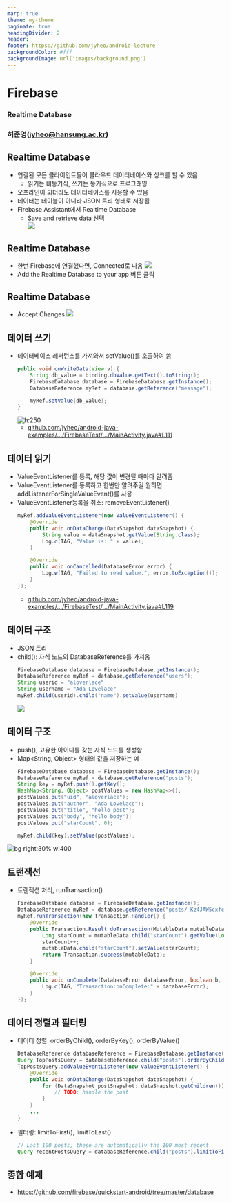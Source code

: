 ```yaml
---
marp: true
theme: my-theme
paginate: true
headingDivider: 2
header: 
footer: https://github.com/jyheo/android-lecture
backgroundColor: #fff
backgroundImage: url('images/background.png')
---
```


# Firebase
<!-- _class: lead -->
### Realtime Database
### 허준영(jyheo@hansung.ac.kr)


## Realtime Database
* 연결된 모든 클라이언트들이 클라우드 데이터베이스와 싱크를 할 수 있음
	* 읽기는 비동기식, 쓰기는 동기식으로 프로그래밍
* 오프라인이 되더라도 데이터베이스를 사용할 수 있음
* 데이터는 테이블이 아니라 JSON 트리 형태로 저장됨
* Firebase Assistant에서 Realtime Database
    - Save and retrieve data 선택  
    ![](images/firebasertdb.png)


## Realtime Database
* 한번 Firebase에 연결했다면, Connected로 나옴
![](images/firebasertdbadd.png)
* Add the Realtime Database to your app 버튼 클릭


## Realtime Database 
* Accept Changes
![](images/firebasertdbaccept.png)


## 데이터 쓰기
* 데이터베이스 레퍼런스를 가져와서 setValue()를 호출하여 씀
	```java
	public void onWriteData(View v) {
        String db_value = binding.dbValue.getText().toString();
        FirebaseDatabase database = FirebaseDatabase.getInstance();
        DatabaseReference myRef = database.getReference("message");									

        myRef.setValue(db_value);
    }
	```
	![h:250](images/realtimedb.png)
	* [github.com/jyheo/android-java-examples/.../FirebaseTest/.../MainActivity.java#L111](https://github.com/jyheo/android-java-examples/blob/master/FirebaseTest/app/src/main/java/com/example/jyheo/firebasetest/MainActivity.java#L111)


## 데이터 읽기
* ValueEventListener를 등록, 해당 값이 변경될 때마다 알려줌
* ValueEventListener를 등록하고 한번만 알려주길 원하면 addListenerForSingleValueEvent()를 사용
* ValueEventListener등록을 취소: removeEventListener()
	```java
	myRef.addValueEventListener(new ValueEventListener() {
		@Override
		public void onDataChange(DataSnapshot dataSnapshot) {
			String value = dataSnapshot.getValue(String.class);
			Log.d(TAG, "Value is: " + value);
		}

		@Override
		public void onCancelled(DatabaseError error) {
			Log.w(TAG, "Failed to read value.", error.toException());					
		}
	});
	```
	* [github.com/jyheo/android-java-examples/.../FirebaseTest/.../MainActivity.java#L119](https://github.com/jyheo/android-java-examples/blob/master/FirebaseTest/app/src/main/java/com/example/jyheo/firebasetest/MainActivity.java#L119)



## 데이터 구조
* JSON 트리
* child(): 자식 노드의 DatabaseReference를 가져옴
	```java
	FirebaseDatabase database = FirebaseDatabase.getInstance();
	DatabaseReference myRef = database.getReference("users");
	String userid = "aloverlace"
	String username = "Ada Lovelace"
	myRef.child(userid).child("name").setValue(username)
	```
	![](images/realtimedb2.png)


## 데이터 구조
* push(), 고유한 아이디를 갖는 자식 노드를 생성함
* Map<String, Object> 형태의 값을 저장하는 예
	```java
	FirebaseDatabase database = FirebaseDatabase.getInstance();
	DatabaseReference myRef = database.getReference("posts");
	String key = myRef.push().getKey();
	HashMap<String, Object> postValues = new HashMap<>();
	postValues.put("uid", "aloverlace");
	postValues.put("author", "Ada Lovelace");
	postValues.put("title", "hello post");
	postValues.put("body", "hello body");
	postValues.put("starCount", 0);

	myRef.child(key).setValue(postValues);
	```

![bg right:30% w:400](images/realtimedb3.png)



## 트랜잭션
* 트랜잭션 처리, runTransaction()
	```java
	FirebaseDatabase database = FirebaseDatabase.getInstance();
	DatabaseReference myRef = database.getReference("posts/-Kz4JAW5cxfcezCgBjRi");
	myRef.runTransaction(new Transaction.Handler() {
		@Override
		public Transaction.Result doTransaction(MutableData mutableData) {
	 		Long starCount = mutableData.child("starCount").getValue(Long.class);
			starCount++;
	 		mutableData.child("starCount").setValue(starCount);
			return Transaction.success(mutableData);
		}

		@Override
		public void onComplete(DatabaseError databaseError, boolean b, DataSnapshot dataSnapshot) {
			Log.d(TAG, "Transaction:onComplete:" + databaseError);
		}
	});
	```


## 데이터 정렬과 필터링
* 데이터 정렬: orderByChild(), orderByKey(), orderByValue()
	```java
	DatabaseReference databaseReference = FirebaseDatabase.getInstance().getReference();
	Query TopPostsQuery = databaseReference.child("posts").orderByChild("starCount");
	TopPostsQuery.addValueEventListener(new ValueEventListener() {
		@Override
		public void onDataChange(DataSnapshot dataSnapshot) {
	 		for (DataSnapshot postSnapshot: dataSnapshot.getChildren()) {
				// TODO: handle the post
			}
		}
		...
	}
	```
* 필터링: limitToFirst(), limitToLast()
	```java
	// Last 100 posts, these are automatically the 100 most recent
	Query recentPostsQuery = databaseReference.child("posts").limitToFirst(100);
	```

## 종합 예제
* https://github.com/firebase/quickstart-android/tree/master/database
